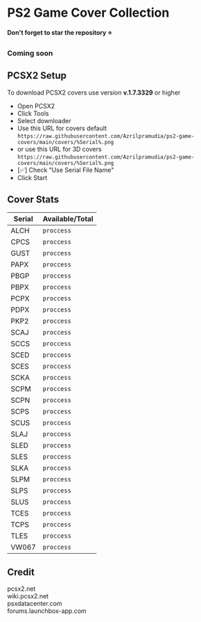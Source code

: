 # PS2 Game Cover Collection

**Don't forget to star the repository ⭐**
### Coming soon

## PCSX2 Setup

To download PCSX2 covers use version **v.1.7.3329** or higher

* Open PCSX2
* Click Tools
* Select downloader
* Use this URL for covers default
```https://raw.githubusercontent.com/Azrilpramudia/ps2-game-covers/main/covers/%Serial%.png```
* or use this URL for 3D covers
```https://raw.githubusercontent.com/Azrilpramudia/ps2-game-covers/main/covers/%Serial%.png```
* [✅] Check "Use Serial File Name"
* Click Start

## Cover Stats

| Serial | Available/Total |
|--------|-----------------|
| ALCH   | ```proccess```  |
| CPCS   | ```proccess```  |
| GUST   | ```proccess```  |
| PAPX   | ```proccess```  |
| PBGP   | ```proccess```  |
| PBPX   | ```proccess```  |
| PCPX   | ```proccess```  |
| PDPX   | ```proccess```  |
| PKP2   | ```proccess```  |
| SCAJ   | ```proccess```  |
| SCCS   | ```proccess```  |
| SCED   | ```proccess```  |
| SCES   | ```proccess```  |
| SCKA   | ```proccess```  |
| SCPM   | ```proccess```  |
| SCPN   | ```proccess```  |
| SCPS   | ```proccess```  |
| SCUS   | ```proccess```  |
| SLAJ   | ```proccess```  |
| SLED   | ```proccess```  |
| SLES   | ```proccess```  |
| SLKA   | ```proccess```  |
| SLPM   | ```proccess```  |
| SLPS   | ```proccess```  |
| SLUS   | ```proccess```  |
| TCES   | ```proccess```  |
| TCPS   | ```proccess```  |
| TLES   | ```proccess```  |
| VW067  | ```proccess```  |


## Credit
pcsx2.net <br>
wiki.pcsx2.net <br>
psxdatacenter.com <br>
forums.launchbox-app.com <br>
